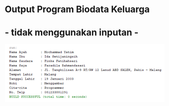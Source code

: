 # Output Program Biodata Keluarga
# - tidak menggunakan inputan -
![alt text](https://github.com/FaradilaRahmandasari/BiodataKeluarga/blob/master/output.PNG)
